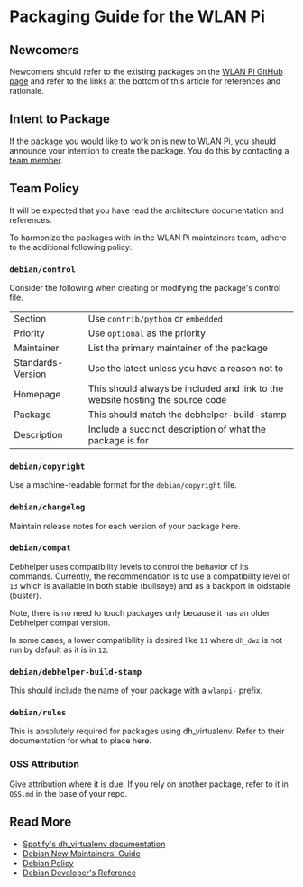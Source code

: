 # Packaging Guide for the WLAN Pi

## Newcomers

Newcomers should refer to the existing packages on the [WLAN Pi GitHub page](https://github.com/wlan-pi/) and refer to the links at the bottom of this article for references and rationale.

## Intent to Package

If the package you would like to work on is new to WLAN Pi, you should announce your intention to create the package.
You do this by contacting a [team member](https://github.com/orgs/WLAN-Pi/people).

## Team Policy

It will be expected that you have read the architecture documentation and references.

To harmonize the packages with-in the WLAN Pi maintainers team, adhere to the additional following  policy:

### `debian/control`

Consider the following when creating or modifying the package's control file.

| | |
|--------------|-----------|
| Section | Use `contrib/python` or `embedded` |
| Priority      | Use `optional` as the priority  |
| Maintainer | List the primary maintainer of the package |
| Standards-Version | Use the latest unless you have a reason not to |
| Homepage | This should always be included and link to the website hosting the source code |
| Package | This should match the debhelper-build-stamp |
| Description | Include a succinct description of what the package is for |

### `debian/copyright`

Use a machine-readable format for the `debian/copyright` file.

### `debian/changelog`

Maintain release notes for each version of your package here.

### `debian/compat`

Debhelper uses compatibility levels to control the behavior of its commands. Currently, the recommendation is to use a compatibility level of `13` which is available in both stable (bullseye) and as a backport in oldstable (buster).

Note, there is no need to touch packages only because it has an older Debhelper compat version.

In some cases, a lower compatibility is desired like `11` where `dh_dwz` is not run by default as it is in `12`.

### `debian/debhelper-build-stamp`

This should include the name of your package with a `wlanpi-` prefix.

### `debian/rules`

This is absolutely required for packages using dh_virtualenv. Refer to their documentation for what to place here.

### OSS Attribution

Give attribution where it is due. If you rely on another package, refer to it in `OSS.md` in the base of your repo.

## Read More

- [Spotify's dh_virtualenv documentation](https://dh-virtualenv.readthedocs.io/)
- [Debian New Maintainers' Guide](https://www.debian.org/doc/manuals/maint-guide/)
- [Debian Policy](https://www.debian.org/doc/debian-policy/)
- [Debian Developer's Reference](https://www.debian.org/doc/manuals/developers-reference/)